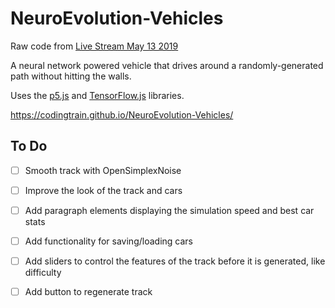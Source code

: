 # NeuroEvolution-Vehicles

Raw code from [Live Stream May 13 2019](https://youtu.be/mXDrH0wStHs?t=1568)

A neural network powered vehicle that drives around a randomly-generated path without hitting the walls.

Uses the [p5.js](https://p5js.org/) and [TensorFlow.js](https://www.tensorflow.org/js) libraries.

https://codingtrain.github.io/NeuroEvolution-Vehicles/

## To Do
- [ ] Smooth track with OpenSimplexNoise
- [ ] Improve the look of the track and cars
- [ ] Add paragraph elements displaying the simulation speed and best car stats
- [ ] Add functionality for saving/loading cars
- [ ] Add sliders to control the features of the track before it is generated, like difficulty
- [ ] Add button to regenerate track

